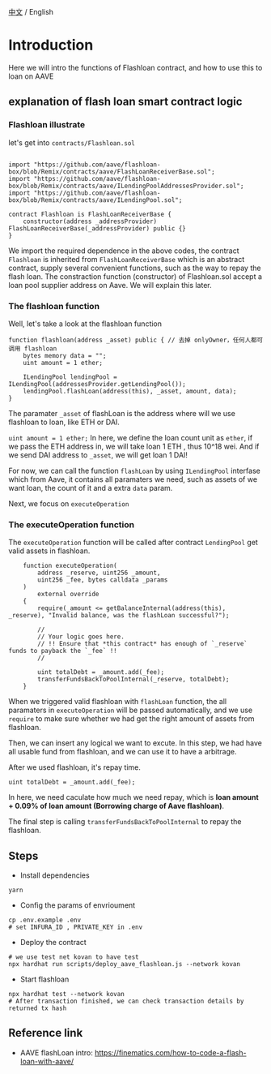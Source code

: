 [中文](./README-CN.md) / English

# Introduction  
Here we will intro the functions of Flashloan contract, and how to use this to loan on AAVE

## explanation of flash loan smart contract logic 
### Flashloan illustrate  
let's get into `contracts/Flashloan.sol`  
```solidity

import "https://github.com/aave/flashloan-box/blob/Remix/contracts/aave/FlashLoanReceiverBase.sol";
import "https://github.com/aave/flashloan-box/blob/Remix/contracts/aave/ILendingPoolAddressesProvider.sol";
import "https://github.com/aave/flashloan-box/blob/Remix/contracts/aave/ILendingPool.sol";

contract Flashloan is FlashLoanReceiverBase {
    constructor(address _addressProvider) FlashLoanReceiverBase(_addressProvider) public {}
}
```  

We import the required dependence in the above codes, the contract `Flashloan` is inherited from `FlashLoanReceiverBase` which is an abstract contract, supply several convenient functions, such as the way to repay the flash loan. The constraction function (constructor) of Flashloan.sol accept a loan pool supplier address on Aave. We will explain this later.

### The flashloan function  
Well, let's take a look at the flashloan function

```solidity
function flashloan(address _asset) public { // 去掉 onlyOwner，任何人都可调用 flashloan
    bytes memory data = "";
    uint amount = 1 ether;

    ILendingPool lendingPool = ILendingPool(addressesProvider.getLendingPool());
    lendingPool.flashLoan(address(this), _asset, amount, data);
}
```

The paramater `_asset` of flashLoan is the address where will we use flashloan to loan, like ETH or DAI.

`uint amount = 1 ether;`
In here, we define the loan count unit as `ether`, if we pass the ETH address in, we will take loan 1 ETH , thus 10^18 wei. And if we send DAI address to `_asset`, we will get loan 1 DAI! 

For now, we can call the function `flashLoan` by using `ILendingPool` interfase which from Aave, it contains all paramaters we need, such as assets of we want loan, the count of it and a extra `data` param.

Next, we focus on `executeOperation`  

### The executeOperation function
The `executeOperation` function will be called after contract `LendingPool` get valid assets in flashloan.

```solidity
    function executeOperation(
        address _reserve, uint256 _amount,
        uint256 _fee, bytes calldata _params
    )
        external override
    {
        require(_amount <= getBalanceInternal(address(this), _reserve), "Invalid balance, was the flashLoan successful?");

        //
        // Your logic goes here.
        // !! Ensure that *this contract* has enough of `_reserve` funds to payback the `_fee` !!
        //

        uint totalDebt = _amount.add(_fee);
        transferFundsBackToPoolInternal(_reserve, totalDebt);
    }
```

When we triggered valid flashloan with `flashLoan` function, the all paramaters in `executeOperation` will be passed automatically, and we use `require` to make sure whether we had get the right amount of assets from flashloan.

Then, we can insert any logical we want to excute. In this step, we had have all usable fund from flashloan, and we can use it to have a arbitrage.

After we used flashloan, it's repay time.

`uint totalDebt = _amount.add(_fee);`

In here, we need caculate how much we need repay, which is **loan amount + 0.09% of loan amount (Borrowing charge of Aave flashloan)**.

The final step is calling `transferFundsBackToPoolInternal` to repay the flashloan.

## Steps
- Install dependencies
```shell
yarn
```

- Config the params of envrioument  
```shell
cp .env.example .env
# set INFURA_ID , PRIVATE_KEY in .env
```

- Deploy the contract 
```shell
# we use test net kovan to have test
npx hardhat run scripts/deploy_aave_flashloan.js --network kovan
```

- Start flashloan
```shell
npx hardhat test --network kovan
# After transaction finished, we can check transaction details by returned tx hash
```

## Reference link

- AAVE flashLoan intro: https://finematics.com/how-to-code-a-flash-loan-with-aave/  
